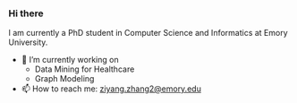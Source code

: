 ### Hi there

I am currently a PhD student in Computer Science and Informatics at Emory University.

- 🔭 I’m currently working on
  -  Data Mining for Healthcare
  -  Graph Modeling
- 📫 How to reach me: ziyang.zhang2@emory.edu
